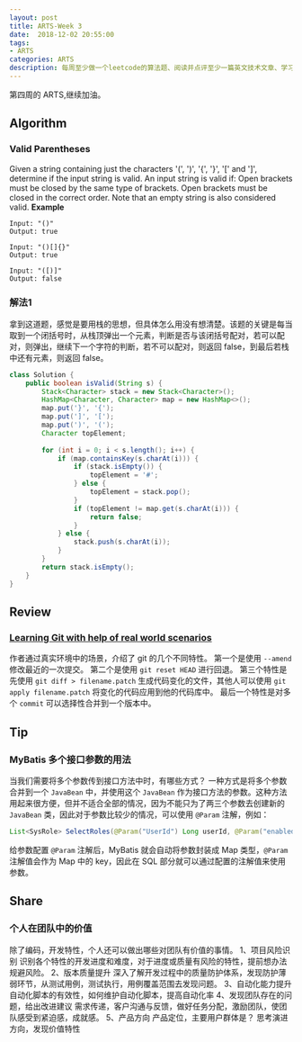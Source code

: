 ```yaml
---
layout: post
title: ARTS-Week 3
date:  2018-12-02 20:55:00
tags:
- ARTS
categories: ARTS
description: 每周至少做一个leetcode的算法题、阅读并点评至少一篇英文技术文章、学习至少一个技术技巧、分享一篇有观点和思考的文章。（也就是Algorithm、Review、Tip、Share简称ARTS），至少坚持一年。
---  
```

第四周的 ARTS,继续加油。  
## Algorithm
### Valid Parentheses
Given a string containing just the characters '(', ')', '{', '}', '[' and ']', determine if the input string is valid.
An input string is valid if:
Open brackets must be closed by the same type of brackets.
Open brackets must be closed in the correct order.
Note that an empty string is also considered valid.
**Example**  
```
Input: "()"
Output: true

Input: "()[]{}"
Output: true

Input: "([)]"
Output: false
```  
### 解法1
拿到这道题，感觉是要用栈的思想，但具体怎么用没有想清楚。该题的关键是每当取到一个闭括号时，从栈顶弹出一个元素，判断是否与该闭括号配对，若可以配对，则弹出，继续下一个字符的判断，若不可以配对，则返回 false，到最后若栈中还有元素，则返回 false。
```java
class Solution {
    public boolean isValid(String s) {
        Stack<Character> stack = new Stack<Character>();
        HashMap<Character, Character> map = new HashMap<>();
        map.put('}', '{');
        map.put(']', '[');
        map.put(')', '(');
        Character topElement;
        
        for (int i = 0; i < s.length(); i++) {
            if (map.containsKey(s.charAt(i))) {
                if (stack.isEmpty()) {
                    topElement = '#';
                } else {
                    topElement = stack.pop();
                }
                if (topElement != map.get(s.charAt(i))) {
                    return false;
                }
            } else {
                stack.push(s.charAt(i));
            }
        }
        return stack.isEmpty();
    }
}
```

## Review
### [Learning Git with help of real world scenarios](https://medium.com/@dayemsiddiqui_95285/learning-git-with-help-of-real-world-scenarios-9609a851205b, "Learning Git with help of real world scenarios")
作者通过真实环境中的场景，介绍了 git 的几个不同特性。
第一个是使用 `--amend` 修改最近的一次提交。
第二个是使用 `git reset HEAD` 进行回退。
第三个特性是先使用 `git diff > filename.patch` 生成代码变化的文件，其他人可以使用 `git apply filename.patch` 将变化的代码应用到他的代码库中。
最后一个特性是对多个 `commit` 可以选择性合并到一个版本中。
## Tip
### MyBatis 多个接口参数的用法
当我们需要将多个参数传到接口方法中时，有哪些方式？
一种方式是将多个参数合并到一个 `JavaBean` 中，并使用这个 `JavaBean` 作为接口方法的参数。这种方法用起来很方便，但并不适合全部的情况，因为不能只为了两三个参数去创建新的 `JavaBean` 类，因此对于参数比较少的情况，可以使用 `@Param` 注解，例如：
```Java
List<SysRole> SelectRoles(@Param("UserId") Long userId, @Param("enabled") Integer enabled)
```
给参数配置 `@Param` 注解后，MyBatis 就会自动将参数封装成 Map 类型，`@Param` 注解值会作为 Map 中的 key，因此在 SQL 部分就可以通过配置的注解值来使用参数。

## Share
### 个人在团队中的价值
除了编码，开发特性，个人还可以做出哪些对团队有价值的事情。
1、项目风险识别
识别各个特性的开发进度和难度，对于进度或质量有风险的特性，提前想办法规避风险。
2、版本质量提升
深入了解开发过程中的质量防护体系，发现防护薄弱环节，从测试用例，测试执行，用例覆盖范围去发现问题。
3、自动化能力提升
自动化脚本的有效性，如何维护自动化脚本，提高自动化率
4、发现团队存在的问题，给出改进建议
需求传递，客户沟通与反馈，做好任务分配，激励团队，使团队感受到紧迫感，成就感。
5、产品方向
产品定位，主要用户群体是？
思考演进方向，发现价值特性